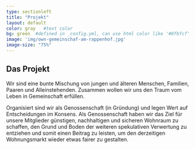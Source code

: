 ```yaml
---
type: sectionleft
title: "Projekt"
layout: default
color: gray   #text color
bg: green  #defined in _config.yml, can use html color like '#0fbfcf'
image: 'img/own-gemeinschaf-am-rappenhof.jpg'
image-size: "75%"
---
```


## Das Projekt

Wir sind eine bunte Mischung von jungen und älteren Menschen, Familien, Paaren und Alleinstehenden. Zusammen wollen wir uns den Traum vom Leben in Gemeinschaft erfüllen.


Organisiert sind wir als Genossenschaft (in Gründung) und legen Wert auf Entscheidungen im Konsens. Als Genossenschaft haben wir das Ziel für unsere Mitglieder günstigen, nachhaltigen und sicheren Wohnraum zu schaffen, den Grund und Boden der weiteren spekulativen Verwertung zu entziehen und somit einen Beitrag zu leisten, um den derzeitigen Wohnungsmarkt wieder etwas fairer zu gestalten.
